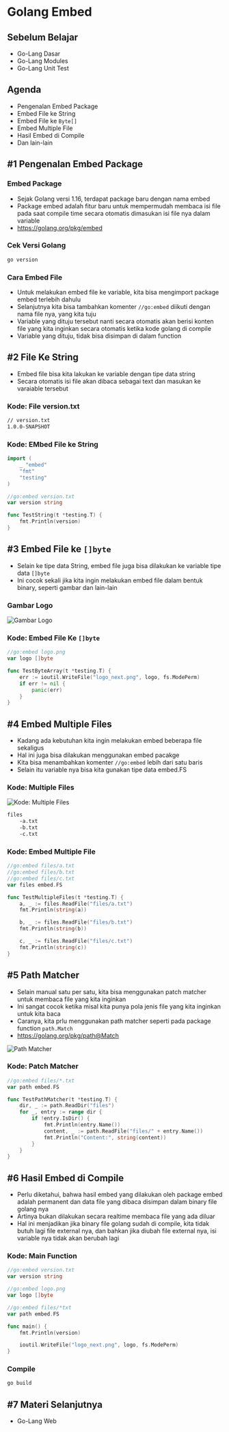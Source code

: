 # Golang Embed

## Sebelum Belajar

- Go-Lang Dasar
- Go-Lang Modules
- Go-Lang Unit Test

## Agenda

- Pengenalan Embed Package
- Embed File ke String
- Embed File ke `Byte[]`
- Embed Multiple File
- Hasil Embed di Compile
- Dan lain-lain

## #1 Pengenalan Embed Package

### Embed Package

- Sejak Golang versi 1.16, terdapat package baru dengan nama embed
- Package embed adalah fitur baru untuk mempermudah membaca isi file pada saat compile time secara otomatis dimasukan isi file nya dalam variable
- <https://golang.org/pkg/embed>

### Cek Versi Golang

```bash
go version
```

### Cara Embed File

- Untuk melakukan embed file ke variable, kita bisa mengimport package embed terlebih dahulu
- Selanjutnya kita bisa tambahkan komenter `//go:embed` diikuti dengan nama file nya, yang kita tuju
- Variable yang dituju tersebut nanti secara otomatis akan berisi konten file yang kita inginkan secara otomatis ketika kode golang di compile
- Variable yang dituju, tidak bisa disimpan di dalam function

## #2 File Ke String

- Embed file bisa kita lakukan ke variable dengan tipe data string
- Secara otomatis isi file akan dibaca sebagai text dan masukan ke varaiable tersebut

### Kode: File version.txt

```txt
// version.txt
1.0.0-SNAPSHOT
```

### Kode: EMbed File ke String

```go
import (
	_ "embed"
	"fmt"
	"testing"
)

//go:embed version.txt
var version string

func TestString(t *testing.T) {
	fmt.Println(version)
}
```

## #3 Embed File ke `[]byte`

- Selain ke tipe data String, embed file juga bisa dilakukan ke variable tipe data `[]byte`
- Ini cocok sekali jika kita ingin melakukan embed file dalam bentuk binary, seperti gambar dan lain-lain

### Gambar Logo

![Gambar Logo](./images/golang-embed-01.jpg)

### Kode: Embed File Ke `[]byte`

```go
//go:embed logo.png
var logo []byte

func TestByteArray(t *testing.T) {
	err := ioutil.WriteFile("logo_next.png", logo, fs.ModePerm)
	if err != nil {
		panic(err)
	}
}
```

## #4 Embed Multiple Files

- Kadang ada kebutuhan kita ingin melakukan embed beberapa file sekaligus
- Hal ini juga bisa dilakukan menggunakan embed pacakge
- Kita bisa menambahkan komenter `//go:embed` lebih dari satu baris
- Selain itu variable nya bisa kita gunakan tipe data embed.FS

### Kode: Multiple Files

![Kode: Multiple Files](./images/golang-embed-02.jpg)

```txt
files
	-a.txt
	-b.txt
	-c.txt
```

### Kode: Embed Multiple File

```go
//go:embed files/a.txt
//go:embed files/b.txt
//go:embed files/c.txt
var files embed.FS

func TestMultipleFiles(t *testing.T) {
	a, _ := files.ReadFile("files/a.txt")
	fmt.Println(string(a))

	b, _ := files.ReadFile("files/b.txt")
	fmt.Println(string(b))

	c, _ := files.ReadFile("files/c.txt")
	fmt.Println(string(c))
}
```

## #5 Path Matcher

- Selain manual satu per satu, kita bisa menggunakan patch matcher untuk membaca file yang kita inginkan
- Ini sangat cocok ketika misal kita punya pola jenis file yang kita inginkan untuk kita baca
- Caranya, kita prlu menggunakan path matcher seperti pada package function `path.Match`
- <https://golang.org/pkg/path@Match>

![Path Matcher](./images/golang-embed-03.jpg)

### Kode: Patch Matcher

```go
//go:embed files/*.txt
var path embed.FS

func TestPathMatcher(t *testing.T) {
	dir, _ := path.ReadDir("files")
	for _, entry := range dir {
		if !entry.IsDir() {
			fmt.Println(entry.Name())
			content, _ := path.ReadFile("files/" + entry.Name())
			fmt.Println("Content:", string(content))
		}
	}
}
```

## #6 Hasil Embed di Compile

- Perlu diketahui, bahwa hasil embed yang dilakukan oleh package embed adalah permanent dan data file yang dibaca disimpan dalam binary file golang nya
- Artinya bukan dilakukan secara realtime membaca file yang ada diluar
- Hal ini menjadikan jika binary file golang sudah di compile, kita tidak butuh lagi file external nya, dan bahkan jika diubah file external nya, isi variable nya tidak akan berubah lagi

### Kode: Main Function

```go
//go:embed version.txt
var version string

//go:embed logo.png
var logo []byte

//go:embed files/*txt
var path embed.FS

func main() {
	fmt.Println(version)

	ioutil.WriteFile("logo_next.png", logo, fs.ModePerm)
}
```

### Compile

```bash
go build
```

## #7 Materi Selanjutnya

- Go-Lang Web
